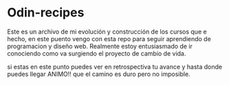 # Odin-recipes

Este es un archivo de mi evolución y construcción de los cursos que e hecho, en este puento vengo con esta repo para seguir aprendiendo de programacion y diseño web. Realmente estoy entusiasmado de ir conociendo como va surgiendo el proyecto de cambio de vida. 

si estas en este punto puedes ver en retrospectiva tu avance y hasta donde puedes llegar ANIMO!! que el camino es duro pero no imposible.
